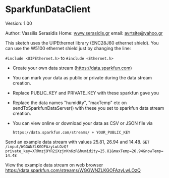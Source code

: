 SparkfunDataClient
==================
Version: 1.00

 Author: Vassilis Serasidis
 Home: www.serasidis.gr
 email: avrtsite@yahoo.gr

This sketch uses the UIPEthernet library (ENC28J60 ethernet shield). You can use the W5100 ethernet shield just by changing the line:

```#include <UIPEthernet.h>```
to
```#include <Ethernet.h>```
 
- Create your own data stream (https://data.sparkfun.com)
- You can mark your data as public or private during the data stream creation.
- Replace PUBLIC_KEY and PRIVATE_KEY with these sparkfun gave you
- Replace the data names "humidity", "maxTemp" etc on sendToSparkfunDataServer() with these you
  set to sparkfun data stream creation.
- You can view online or download your data as CSV or JSON file via 
  
  ```https://data.sparkfun.com/streams/ + YOUR_PUBLIC_KEY```

Send an example data stream with values 25.81, 26.94 and 14.48.
  ```GET /input/WGGWNZLKGOFAzyLwLOzQ?private_key=XRRmzj9YR2iXzjnKn6zR&humidity=25.81&maxTemp=26.94&nowTemp=14.48```
  
View the example data stream on web browser
  https://data.sparkfun.com/streams/WGGWNZLKGOFAzyLwLOzQ
  
